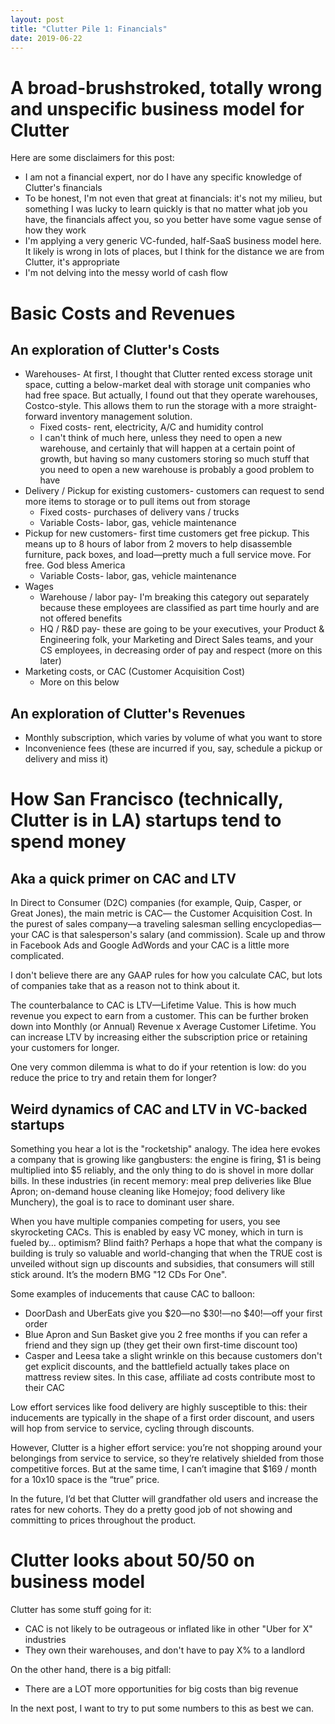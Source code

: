 ```yaml
---
layout: post
title: "Clutter Pile 1: Financials"
date: 2019-06-22
---
```


# A broad-brushstroked, totally wrong and unspecific business model for Clutter

Here are some disclaimers for this post:
* I am not a financial expert, nor do I have any specific knowledge of Clutter's financials
* To be honest, I'm not even that great at financials: it's not my milieu, but something I was lucky to learn quickly is that no matter what job you have, the financials affect you, so you better have some vague sense of how they work
* I'm applying a very generic VC-funded, half-SaaS business model here. It likely is wrong in lots of places, but I think for the distance we are from Clutter, it's appropriate
* I'm not delving into the messy world of cash flow

# Basic Costs and Revenues

## An exploration of Clutter's Costs
* Warehouses- At first, I thought that Clutter rented excess storage unit space, cutting a below-market deal with storage unit companies who had free space. But actually, I found out that they operate warehouses, Costco-style. This allows them to run the storage with a more straight-forward inventory management solution.
	* Fixed costs- rent, electricity, A/C and humidity control
	* I can't think of much here, unless they need to open a new warehouse, and certainly that will happen at a certain point of growth, but having so many customers storing so much stuff that you need to open a new warehouse is probably a good problem to have
* Delivery / Pickup for existing customers- customers can request to send more items to storage or to pull items out from storage
	* Fixed costs- purchases of delivery vans / trucks
	* Variable Costs- labor, gas, vehicle maintenance
* Pickup for new customers- first time customers get free pickup. This means up to 8 hours of labor from 2 movers to help disassemble furniture, pack boxes, and load—pretty much a full service move. For free. God bless America
	* Variable Costs- labor, gas, vehicle maintenance
* Wages
	* Warehouse / labor pay- I'm breaking this category out separately because these employees are classified as part time hourly and are not offered benefits
	* HQ / R&D pay- these are going to be your executives, your Product & Engineering folk, your Marketing and Direct Sales teams, and your CS employees, in decreasing order of pay and respect (more on this later)
* Marketing costs, or CAC (Customer Acquisition Cost)
	* More on this below

## An exploration of Clutter's Revenues
* Monthly subscription, which varies by volume of what you want to store
* Inconvenience fees (these are incurred if you, say, schedule a pickup or delivery and miss it)


# How San Francisco (technically, Clutter is in LA) startups tend to spend money
## Aka a quick primer on CAC and LTV

In Direct to Consumer (D2C) companies (for example, Quip, Casper, or Great Jones), the main metric is CAC— the Customer Acquisition Cost. In the purest of sales company—a traveling salesman selling encyclopedias—your CAC is that salesperson's salary (and commission). Scale up and throw in Facebook Ads and Google AdWords and your CAC is a little more complicated. 

I don't believe there are any GAAP rules for how you calculate CAC, but lots of companies take that as a reason not to think about it. 

The counterbalance to CAC is LTV—Lifetime Value. This is how much revenue you expect to earn from a customer. This can be further broken down into Monthly (or Annual) Revenue x Average Customer Lifetime. You can increase LTV by increasing either the subscription price or retaining your customers for longer. 

One very common dilemma is what to do if your retention is low: do you reduce the price to try and retain them for longer? 

## Weird dynamics of CAC and LTV in VC-backed startups

Something you hear a lot is the "rocketship" analogy. The idea here evokes a company that is growing like gangbusters: the engine is firing, $1 is being multiplied into $5 reliably, and the only thing to do is shovel in more dollar bills. In these industries (in recent memory: meal prep deliveries like Blue Apron; on-demand house cleaning like Homejoy; food delivery like Munchery), the goal is to race to dominant user share. 

When you have multiple companies competing for users, you see skyrocketing CACs. This is enabled by easy VC money, which in turn is fueled by… optimism? Blind faith? Perhaps a hope that what the company is building is truly so valuable and world-changing that when the TRUE cost is unveiled without sign up discounts and subsidies, that consumers will still stick around. It’s the modern BMG "12 CDs For One". 

Some examples of inducements that cause CAC to balloon:
* DoorDash and UberEats give you $20—no $30!—no $40!—off your first order
* Blue Apron and Sun Basket give you 2 free months if you can refer a friend and they sign up (they get their own first-time discount too)
* Casper and Leesa take a slight wrinkle on this because customers don't get explicit discounts, and the battlefield actually takes place on mattress review sites. In this case, affiliate ad costs contribute most to their CAC

Low effort services like food delivery are highly susceptible to this: their inducements are typically in the shape of a first order discount, and users will hop from service to service, cycling through discounts. 

However, Clutter is a higher effort service: you’re not shopping around your belongings from service to service, so they’re relatively shielded from those competitive forces. But at the same time, I can’t imagine that $169 / month for a 10x10 space is the “true” price. 

In the future, I’d bet that Clutter will grandfather old users and increase the rates for new cohorts. They do a pretty good job of not showing and committing to prices throughout the product.


# Clutter looks about 50/50 on business model

Clutter has some stuff going for it:
* CAC is not likely to be outrageous or inflated like in other "Uber for X" industries
* They own their warehouses, and don't have to pay X% to a landlord

On the other hand, there is a big pitfall:
* There are a LOT more opportunities for big costs than big revenue


In the next post, I want to try to put some numbers to this as best we can.